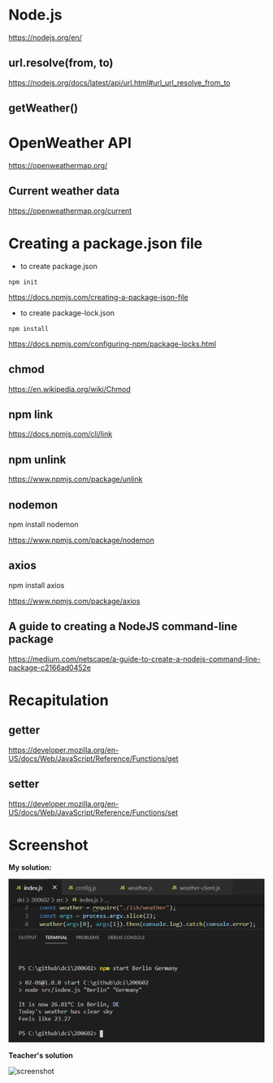 # Node.js

https://nodejs.org/en/  

## url.resolve(from, to)

https://nodejs.org/docs/latest/api/url.html#url_url_resolve_from_to

## getWeather()

# OpenWeather API

https://openweathermap.org/  

## Current weather data

https://openweathermap.org/current

# Creating a package.json file

- to create package.json  

```
npm init
```

https://docs.npmjs.com/creating-a-package-json-file  

- to create package-lock.json

```
npm install
```

https://docs.npmjs.com/configuring-npm/package-locks.html

## chmod

https://en.wikipedia.org/wiki/Chmod  

## npm link

https://docs.npmjs.com/cli/link  

## npm unlink

https://www.npmjs.com/package/unlink  

## nodemon

npm install nodemon  

https://www.npmjs.com/package/nodemon  

## axios

npm install axios  

https://www.npmjs.com/package/axios  

## A guide to creating a NodeJS command-line package

https://medium.com/netscape/a-guide-to-create-a-nodejs-command-line-package-c2166ad0452e

# Recapitulation

## getter

https://developer.mozilla.org/en-US/docs/Web/JavaScript/Reference/Functions/get

## setter

https://developer.mozilla.org/en-US/docs/Web/JavaScript/Reference/Functions/set

# Screenshot

**My solution:**

![screenshot](./src/img/screenshot1.png)

**Teacher's solution**

![screenshot](./src/img/screenshot2.png)